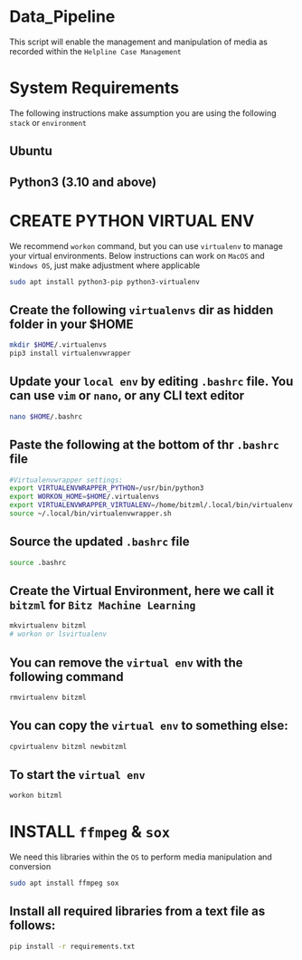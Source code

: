 # Data_Pipeline
This script will enable the management and manipulation of media as recorded within the `Helpline Case Management`

# System Requirements

The following instructions make assumption you are using the following `stack` or `environment`
## Ubuntu
## Python3 (3.10 and above)

# CREATE PYTHON VIRTUAL ENV

We recommend `workon` command, but you can use `virtualenv` to manage your virtual environments. Below instructions can work on `MacOS` and `Windows OS`, just make adjustment where applicable

```sh
sudo apt install python3-pip python3-virtualenv
```

## Create the following `virtualenvs` dir as hidden folder in your $HOME

```sh
mkdir $HOME/.virtualenvs
pip3 install virtualenvwrapper
```

## Update your `local env` by editing `.bashrc` file. You can use `vim` or `nano`, or any CLI text editor

```sh
nano $HOME/.bashrc
```
		
## Paste the following at the bottom of thr `.bashrc` file

```sh
#Virtualenvwrapper settings:
export VIRTUALENVWRAPPER_PYTHON=/usr/bin/python3
export WORKON_HOME=$HOME/.virtualenvs
export VIRTUALENVWRAPPER_VIRTUALENV=/home/bitzml/.local/bin/virtualenv
source ~/.local/bin/virtualenvwrapper.sh
```

## Source the updated `.bashrc` file

```sh
source .bashrc
```

## Create the Virtual Environment, here we call it `bitzml` for `Bitz Machine Learning`

```sh
mkvirtualenv bitzml
# workon or lsvirtualenv
```

## You can remove the `virtual env` with the following command
```sh
rmvirtualenv bitzml
```

## You can copy the `virtual env` to something else:
```sh
cpvirtualenv bitzml newbitzml
```
## To start the `virtual env`

```sh
workon bitzml
```

# INSTALL `ffmpeg` & `sox`
We need this libraries within the `OS` to perform media manipulation and conversion

```sh
sudo apt install ffmpeg sox
```

## Install all required libraries from a text file as follows:

```sh
pip install -r requirements.txt
```
